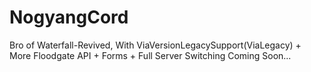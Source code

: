 # NogyangCord
Bro of Waterfall-Revived, With ViaVersionLegacySupport(ViaLegacy) + More Floodgate API + Forms + Full Server Switching
Coming Soon...
